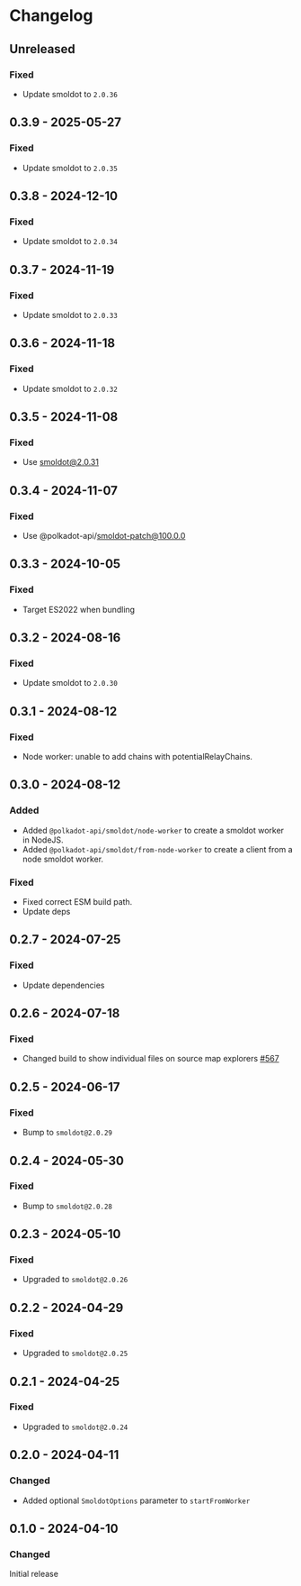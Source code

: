 # Changelog

## Unreleased

### Fixed

- Update smoldot to `2.0.36`

## 0.3.9 - 2025-05-27

### Fixed

- Update smoldot to `2.0.35`

## 0.3.8 - 2024-12-10

### Fixed

- Update smoldot to `2.0.34`

## 0.3.7 - 2024-11-19

### Fixed

- Update smoldot to `2.0.33`

## 0.3.6 - 2024-11-18

### Fixed

- Update smoldot to `2.0.32`

## 0.3.5 - 2024-11-08

### Fixed

- Use smoldot@2.0.31

## 0.3.4 - 2024-11-07

### Fixed

- Use @polkadot-api/smoldot-patch@100.0.0

## 0.3.3 - 2024-10-05

### Fixed

- Target ES2022 when bundling

## 0.3.2 - 2024-08-16

### Fixed

- Update smoldot to `2.0.30`

## 0.3.1 - 2024-08-12

### Fixed

- Node worker: unable to add chains with potentialRelayChains.

## 0.3.0 - 2024-08-12

### Added

- Added `@polkadot-api/smoldot/node-worker` to create a smoldot worker in NodeJS.
- Added `@polkadot-api/smoldot/from-node-worker` to create a client from a node smoldot worker.

### Fixed

- Fixed correct ESM build path.
- Update deps

## 0.2.7 - 2024-07-25

### Fixed

- Update dependencies

## 0.2.6 - 2024-07-18

### Fixed

- Changed build to show individual files on source map explorers [#567](https://github.com/polkadot-api/polkadot-api/pull/567)

## 0.2.5 - 2024-06-17

### Fixed

- Bump to `smoldot@2.0.29`

## 0.2.4 - 2024-05-30

### Fixed

- Bump to `smoldot@2.0.28`

## 0.2.3 - 2024-05-10

### Fixed

- Upgraded to `smoldot@2.0.26`

## 0.2.2 - 2024-04-29

### Fixed

- Upgraded to `smoldot@2.0.25`

## 0.2.1 - 2024-04-25

### Fixed

- Upgraded to `smoldot@2.0.24`

## 0.2.0 - 2024-04-11

### Changed

- Added optional `SmoldotOptions` parameter to `startFromWorker`

## 0.1.0 - 2024-04-10

### Changed

Initial release
